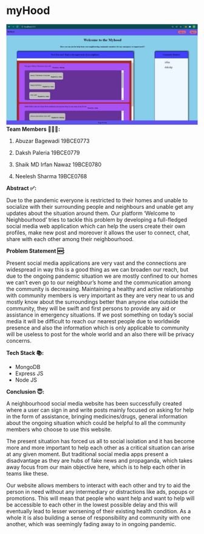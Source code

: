 # myHood
![home](images/home.jpeg)
**Team Members 👨🏻‍💻:**

1. Abuzar Bagewadi​ 19BCE0773​

2. Daksh Paleria​ 19BCE0779​

3. Shaik MD Irfan Nawaz​ 19BCE0780​

4. Neelesh Sharma​ 19BCE0768​

**Abstract ✅:**

Due to the pandemic everyone is restricted to their homes and unable to socialize with their surrounding people and neighbours and unable get any updates about the situation around them. Our platform ‘Welcome to Neighbourhood’ tries to tackle this problem by developing a full-fledged social media web application which can help the users create their own profiles, make new post and moreover it allows the user to connect, chat, share with each other among their neighbourhood.


**Problem Statement 🆕:**

Present social media applications are very vast and the connections are widespread in way this is a good thing as we can broaden our reach, but due to the ongoing pandemic situation we are mostly confined to our homes we can’t even go to our neighbour’s home and the communication among the community is decreasing. Maintaining a healthy and active relationship with community members is very important as they are very near to us and mostly know about the surroundings better than anyone else outside the community, they will be swift and first persons to provide any aid or assistance in emergency situations. If we post something on today’s social media it will be difficult to reach our nearest people due to worldwide presence and also the information which is only applicable to community will be useless to post for the whole world and an also there will be privacy concerns.

**Tech Stack 📚:**

- MongoDB
- Express JS
- Node JS

**Conclusion 😇:**

A neighbourhood social media website has been successfully created where a user can sign in and write posts mainly focused on asking for help in the form of assistance, bringing medicines/drugs, general information about the ongoing situation which could be helpful to all the community members who choose to use this website. 

The present situation has forced us all to social isolation and it has become more and more important to help each other as a critical situation can arise at any given moment. But traditional social media apps present a disadvantage as they are hubs of fake news and propaganda, which takes away focus from our main objective here, which is to help each other in teams like these.

Our website allows members to interact with each other and try to aid the person in need without any intermediary or distractions like ads, popups or promotions. This will mean that people who want help and want to help will be accessible to each other in the lowest possible delay and this will eventually lead to lesser worsening of their existing health condition. As a whole it is also building a sense of responsibility and community with one another, which was seemingly fading away to in ongoing pandemic.
